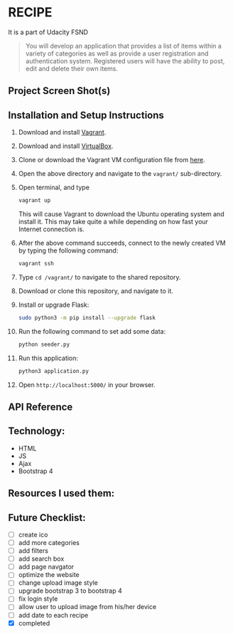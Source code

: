 # RECIPE
It is a part of Udacity FSND
> You will develop an application that provides a list of items within a variety of categories as well as provide a user registration and authentication system. Registered users will have the ability to post, edit and delete their own items.


## Project Screen Shot(s)


## Installation and Setup Instructions
1. Download and install [Vagrant](https://www.vagrantup.com/downloads.html).

2. Download and install [VirtualBox](https://www.virtualbox.org/wiki/Downloads).

3. Clone or download the Vagrant VM configuration file from [here](https://github.com/udacity/fullstack-nanodegree-vm).

4. Open the above directory and navigate to the `vagrant/` sub-directory.

5. Open terminal, and type

   ```bash
   vagrant up
   ```

   This will cause Vagrant to download the Ubuntu operating system and install it. This may take quite a while depending on how fast your Internet connection is.

6. After the above command succeeds, connect to the newly created VM by typing the following command:

   ```bash
   vagrant ssh
   ```

8. Type `cd /vagrant/` to navigate to the shared repository.

9. Download or clone this repository, and navigate to it.

11. Install or upgrade Flask:
    ```bash
    sudo python3 -m pip install --upgrade flask
    ```
12. Run the following command to set add some data:
    ```bash
    python seeder.py
    ```
13. Run this application:
    ```bash
    python3 application.py
    ```
14. Open `http://localhost:5000/` in your browser.


## API Reference


## Technology:
- HTML
- JS
- Ajax
- Bootstrap 4


## Resources I used them:

## Future Checklist:
- [ ] create ico
- [ ] add more categories
- [ ] add filters
- [ ] add search box
- [ ] add page navgator
- [ ] optimize the website
- [ ] change upload image style
- [ ] upgrade bootstrap 3 to bootstrap 4
- [ ] fix login style
- [ ] allow user to upload image from his/her device
- [ ] add date to each recipe
- [x] completed
